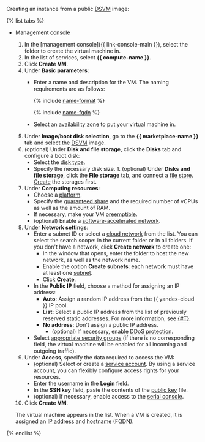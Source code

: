 Creating an instance from a public [DSVM](/marketplace/products/f2e4v304qn35mhilnsbc) image:

{% list tabs %}

- Management console

   1. In the [management console]({{ link-console-main }}), select the folder to create the virtual machine in.
   1. In the list of services, select **{{ compute-name }}**.
   1. Click **Create VM**.
   1. Under **Basic parameters**:
      * Enter a name and description for the VM. The naming requirements are as follows:

         {% include [name-format](../../_includes/name-format.md) %}

         {% include [name-fqdn](../../_includes/compute/name-fqdn.md) %}

      * Select an [availability zone](../../overview/concepts/geo-scope.md) to put your virtual machine in.
   1. Under **Image/boot disk selection**, go to the **{{ marketplace-name }}** tab and select the [DSVM](/marketplace/products/yc/dsvm) image.
   1. (optional) Under **Disk and file storage**, click the **Disks** tab and configure a boot disk:
      * Select the [disk type](../concepts/disk.md#disks_types).
      * Specify the necessary disk size.
            1. (optional) Under **Disks and file storage**, click the **File storage** tab, and connect a [file store](../concepts/filesystem.md). [Create](../operations/filesystem/create.md) the storages first.
   1. Under **Computing resources**:
      * Choose a [platform](../concepts/vm-platforms.md).
      * Specify the [guaranteed share](../../compute/concepts/performance-levels.md) and the required number of vCPUs as well as the amount of RAM.
      * If necessary, make your VM [preemptible](../concepts/preemptible-vm.md).
      * (optional) Enable a [software-accelerated network](../concepts/software-accelerated-network.md).
   1. Under **Network settings**:
      * Enter a subnet ID or select a [cloud network](../../vpc/concepts/network.md#network) from the list. You can select the search scope: in the current folder or in all folders. If you don't have a network, click **Create network** to create one:
         * In the window that opens, enter the folder to host the new network, as well as the network name.
         * Enable the option **Create subnets**: each network must have at least one [subnet](../../vpc/concepts/network.md#subnet).
         * Click **Create**.
      * In the **Public IP** field, choose a method for assigning an IP address:
         * **Auto**: Assign a random IP address from the {{ yandex-cloud }} IP pool.
         * **List**: Select a public IP address from the list of previously reserved static addresses. For more information, see [{#T}](../../vpc/operations/set-static-ip.md).
         * **No address**: Don't assign a public IP address.
            * (optional) If necessary, enable [DDoS protection](../../vpc/ddos-protection/index.md).
      * Select [appropriate security groups](../../vpc/concepts/security-groups.md) (if there is no corresponding field, the virtual machine will be enabled for all incoming and outgoing traffic).
   1. Under **Access**, specify the data required to access the VM:
      * (optional) Select or create a [service account](../../iam/concepts/index.md#sa). By using a service account, you can flexibly configure access rights for your resources.
      * Enter the username in the **Login** field.
      * In the **SSH key** field, paste the contents of the [public key](../operations/vm-connect/ssh.md#creating-ssh-keys) file.
      * (optional) If necessary, enable access to the [serial console](../operations/index.md#serial-console).
   1. Click **Create VM**.

   The virtual machine appears in the list. When a VM is created, it is assigned an [IP address](../../vpc/concepts/address) and [hostname](../../vpc/concepts/address.md#fqdn) (FQDN).

{% endlist %}
